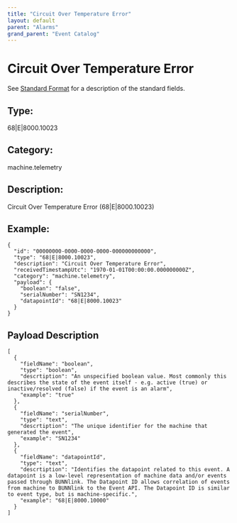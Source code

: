 ```yaml
---
title: "Circuit Over Temperature Error"
layout: default
parent: "Alarms"
grand_parent: "Event Catalog"
---
```


# Circuit Over Temperature Error

See [Standard Format](/event-subscriptions/event-format) for a description of the standard fields.

## Type:

68\|E\|8000.10023

## Category:

machine.telemetry

## Description: 

Circuit Over Temperature Error (68\|E\|8000.10023)

## Example:

```
{
  "id": "00000000-0000-0000-0000-000000000000",
  "type": "68|E|8000.10023",
  "description": "Circuit Over Temperature Error",
  "receivedTimestampUtc": "1970-01-01T00:00:00.000000000Z",
  "category": "machine.telemetry",
  "payload": {
    "boolean": "false",
    "serialNumber": "SN1234",
    "datapointId": "68|E|8000.10023"
  }
}
```

## Payload Description

```
[
  {
    "fieldName": "boolean",
    "type": "boolean",
    "descrtiption": "An unspecified boolean value. Most commonly this describes the state of the event itself - e.g. active (true) or inactive/resolved (false) if the event is an alarm",
    "example": "true"
  },
  {
    "fieldName": "serialNumber",
    "type": "text",
    "descrtiption": "The unique identifier for the machine that generated the event",
    "example": "SN1234"
  },
  {
    "fieldName": "datapointId",
    "type": "text",
    "descrtiption": "Identifies the datapoint related to this event. A datapoint is a low-level representation of machine data and/or events passed through BUNNlink. The Datapoint ID allows correlation of events from machine to BUNNlink to the Event API. The Datapoint ID is similar to event type, but is machine-specific.",
    "example": "68|E|8000.10000"
  }
]
```

